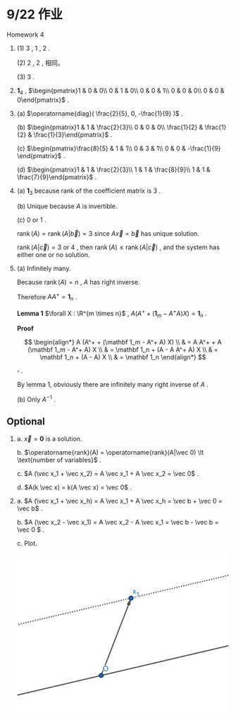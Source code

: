 # 9/22 作业

Homework 4

1. (1) $3$ , $1$ , $2$ .

   (2) $2$ , $2$ , 相同。

   (3) $3$ .

2. $\mathbf 1_4$ , $\begin{pmatrix}1 & 0 & 0\\
   0 & 1 & 0\\
   0 & 0 & 1\\
   0 & 0 & 0\\
   0 & 0 & 0\end{pmatrix}$ .

3. (a) $\operatorname{diag}( \frac{2}{5}, 0, -\frac{1}{9} )$ .

   (b) $\begin{pmatrix}1 & 1 & \frac{2}{3}\\
   0 & 0 & 0\\
   \frac{1}{2} & \frac{1}{2} & \frac{1}{3}\end{pmatrix}$ .

   (c) $\begin{pmatrix}\frac{8}{5} & 1 & 1\\
   0 & 3 & 1\\
   0 & 0 & -\frac{1}{9} \end{pmatrix}$ .

   (d) $\begin{pmatrix}1 & 1 & \frac{2}{3}\\
   1 & 1 & \frac{8}{9}\\
   1 & 1 & \frac{7}{9}\end{pmatrix}$ .

4. (a) $\mathbf 1_3$ because rank of the coefficient matrix is $3$ .

   (b) Unique because $A$ is invertible.

   (c) $0$ or $1$ .

   $\operatorname{rank}(A) = \operatorname{rank}(A | \vec b)=3$ since $A \vec x = \vec b$ has unique solution.

   $\operatorname{rank}(A | \vec c) = 3$ or $4$ , then $\operatorname{rank}(A) \le \operatorname{rank}(A | \vec c)$ , and the system has either one or no solution.

5. (a) Infinitely many.

   Because $\operatorname{rank}(A)=n$ , $A$ has right inverse.

   Therefore $AA^+ = \mathbf 1_n$ .

   **Lemma 1** $\forall X : \R^{m \times n}$ , $A (A^+ + (\mathbf 1_m - A^+A)X) = \mathbf 1_n$ .

   **Proof**

   $$
   \begin{align*}
   A (A^+ + (\mathbf 1_m - A^+ A) X) \\
   & = A A^+ + A (\mathbf 1_m - A^+ A) X \\
   & = \mathbf 1_n + (A - A A^+ A) X \\
   & = \mathbf 1_n + (A - A) X \\
   & = \mathbf 1_n
   \end{align*}
   $$

   $\square$ .

   By lemma 1, obviously there are infinitely many right inverse of $A$ .

   (b) Only $A^{-1}$ .

## Optional

1. a. $\vec x = \mathbf 0$ is a solution.

   b. $\operatorname{rank}(A) = \operatorname{rank}(A|\vec 0) \lt \text{number of variables}$ .

   c. $A (\vec x_1 + \vec x_2) = A \vec x_1 + A \vec x_2 = \vec 0$ .

   d. $A(k \vec x) = k(A \vec x) = \vec 0$ .

2. a. $A (\vec x_1 + \vec x_h) = A \vec x_1 + A \vec x_h = \vec b + \vec 0 = \vec  b$ .

   b. $A (\vec x_2 - \vec x_1) = A \vec x_2 - A \vec x_1 = \vec b - \vec b = \vec 0 $ .

   c. Plot.

   ![Plot](opt2.jpg)

